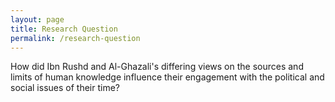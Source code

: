 ```yaml
---
layout: page
title: Research Question
permalink: /research-question
---
```


How did Ibn Rushd and Al-Ghazali's differing views on the sources and limits of human knowledge influence their engagement with the political and social issues of their time?
<br>
<br>
<br>
<br>
<br>
<br>
<br>
<br>
<br>
<br>
<br>
<br>
<br>
<br>
<br>
<br>
<br>
<br>





